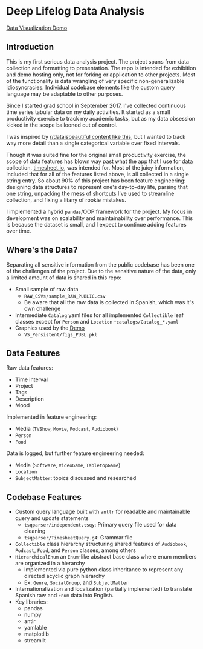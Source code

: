 # Deep Lifelog Data Analysis
[Data Visualization Demo](https://lifelog.streamlit.app/)
## Introduction
This is my first serious data analysis project. The project spans from data collection and formatting to presentation. The repo is intended for exhibition and demo hosting only, not for forking or application to other projects. Most of the functionality is data wrangling of very specific non-generalizable idiosyncracies. Individual codebase elements like the custom query language may be adaptable to other purposes.

Since I started grad school in September 2017, I've collected continuous time series tabular data on my daily activities. It started as a small productivity exercise to track my academic tasks,
but as my data obsession kicked in the scope ballooned out of control.

I was inspired by [r/dataisbeautiful content like this](https://www.reddit.com/r/dataisbeautiful/comments/ab4uzz/i_recorded_every_hour_of_my_2018_and_17_oc/),
but I wanted to track way more detail than a single categorical variable over fixed intervals.

Though it was suited fine for the original small productivity exercise, the scope of data features has blown way past what the app that I use for data collection, [timesheet.io](https://timesheet.io/), was intended for. Most of the juicy information, included that for all of the features listed above, is all collected in a single string entry. So about 90% of this project has been feature engineering: designing data structures to represent one's day-to-day life, parsing that one string, unpacking the mess of shortcuts I've used to streamline collection, and fixing a litany of rookie mistakes.

I implemented a hybrid `pandas`/OOP framework for the project.  My focus in development was on scalability and maintainability over performance. This is because the dataset is small, and I expect to continue adding features over time.

## Where's the Data?
Separating all sensitive information from the public codebase has been one of the challenges of the project. Due to the sensitive nature of the data, only a limited amount of data is shared in this repo:
- Small sample of raw data
  - `RAW_CSVs/sample_RAW_PUBLIC.csv`
  - Be aware that all the raw data is collected in Spanish, which was it's own challenge
- Intermediate `Catalog` yaml files for all implemented `Collectible` leaf classes except for `Person` and `Location`
  -`catalogs/Catalog_*.yaml`
- Graphics used by the [Demo](https://lifelog.streamlit.app/)
  - `VS_Persistent/figs_PUBL.pkl`

## Data Features
Raw data features:
- Time interval
- Project
- Tags
- Description
- Mood

Implemented in feature engineering:
- Media (`TVShow`, `Movie`, `Podcast`, `Audiobook`)
- `Person`
- `Food`

Data is logged, but further feature engineering needed:
- Media (`Software`, `VideoGame`, `TabletopGame`)
- `Location`
- `SubjectMatter`: topics discussed and researched
## Codebase Features
- Custom query language built with `antlr` for readable and maintainable query and update statements
  - `tsqparser/independent.tsqy`: Primary query file used for data cleaning
  - `tsqparser/TimesheetQuery.g4`: Grammar file
- `Collectible` class hierarchy structuring shared features of `Audiobook`, `Podcast`, `Food`, and `Person` classes, among others
- `HierarchicalEnum` an `Enum`-like abstract base class where enum members are organized in a hierarchy   
  - Implemented via pure python class inheritance to represent any directed acyclic graph hierarchy
  - Ex: `Genre`, `SocialGroup`, and `SubjectMatter`
- Internationalization and localization (partially implemented) to translate Spanish raw and `Enum` data into English.
- Key libraries:
  - pandas
  - numpy
  - antlr
  - yamlable
  - matplotlib
  - streamlit